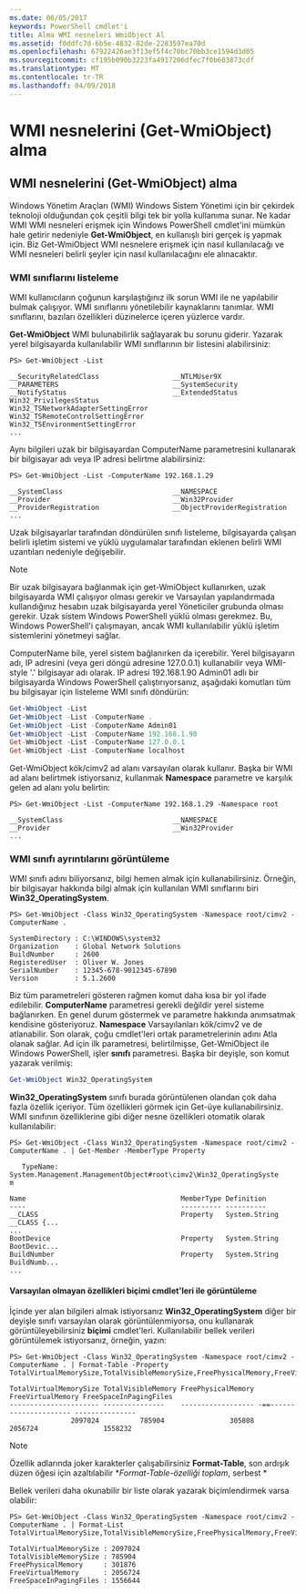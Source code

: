 ```yaml
---
ms.date: 06/05/2017
keywords: PowerShell cmdlet'i
title: Alma WMI nesneleri WmiObject Al
ms.assetid: f0ddfc7d-6b5e-4832-82de-2283597ea70d
ms.openlocfilehash: 67922426ae3f13ef5f4c70bc70bb3ce1594d3d05
ms.sourcegitcommit: cf195b090b3223fa4917206dfec7f0b603873cdf
ms.translationtype: MT
ms.contentlocale: tr-TR
ms.lasthandoff: 04/09/2018
---
```

# <a name="getting-wmi-objects-get-wmiobject"></a>WMI nesnelerini (Get-WmiObject) alma

## <a name="getting-wmi-objects-get-wmiobject"></a>WMI nesnelerini (Get-WmiObject) alma

Windows Yönetim Araçları (WMI) Windows Sistem Yönetimi için bir çekirdek teknoloji olduğundan çok çeşitli bilgi tek bir yolla kullanıma sunar. Ne kadar WMI WMI nesneleri erişmek için Windows PowerShell cmdlet'ini mümkün hale getirir nedeniyle **Get-WmiObject**, en kullanışlı biri gerçek iş yapmak için. Biz Get-WmiObject WMI nesnelere erişmek için nasıl kullanılacağı ve WMI nesneleri belirli şeyler için nasıl kullanılacağını ele alınacaktır.

### <a name="listing-wmi-classes"></a>WMI sınıflarını listeleme

WMI kullanıcıların çoğunun karşılaştığınız ilk sorun WMI ile ne yapılabilir bulmak çalışıyor. WMI sınıflarını yönetilebilir kaynaklarını tanımlar. WMI sınıflarını, bazıları özellikleri düzinelerce içeren yüzlerce vardır.

**Get-WmiObject** WMI bulunabilirlik sağlayarak bu sorunu giderir. Yazarak yerel bilgisayarda kullanılabilir WMI sınıflarının bir listesini alabilirsiniz:

```
PS> Get-WmiObject -List

__SecurityRelatedClass                  __NTLMUser9X
__PARAMETERS                            __SystemSecurity
__NotifyStatus                          __ExtendedStatus
Win32_PrivilegesStatus                  Win32_TSNetworkAdapterSettingError
Win32_TSRemoteControlSettingError       Win32_TSEnvironmentSettingError
...
```

Aynı bilgileri uzak bir bilgisayardan ComputerName parametresini kullanarak bir bilgisayar adı veya IP adresi belirtme alabilirsiniz:

```
PS> Get-WmiObject -List -ComputerName 192.168.1.29

__SystemClass                           __NAMESPACE
__Provider                              __Win32Provider
__ProviderRegistration                  __ObjectProviderRegistration
...
```

Uzak bilgisayarlar tarafından döndürülen sınıfı listeleme, bilgisayarda çalışan belirli işletim sistemi ve yüklü uygulamalar tarafından eklenen belirli WMI uzantıları nedeniyle değişebilir.

> [!NOTE]
> Bir uzak bilgisayara bağlanmak için get-WmiObject kullanırken, uzak bilgisayarda WMI çalışıyor olması gerekir ve Varsayılan yapılandırmada kullandığınız hesabın uzak bilgisayarda yerel Yöneticiler grubunda olması gerekir. Uzak sistem Windows PowerShell yüklü olması gerekmez. Bu, Windows PowerShell'i çalışmayan, ancak WMI kullanılabilir yüklü işletim sistemlerini yönetmeyi sağlar.

ComputerName bile, yerel sistem bağlanırken da içerebilir. Yerel bilgisayarın adı, IP adresini (veya geri döngü adresine 127.0.0.1) kullanabilir veya WMI-style '.' bilgisayar adı olarak. IP adresi 192.168.1.90 Admin01 adlı bir bilgisayarda Windows PowerShell çalıştırıyorsanız, aşağıdaki komutları tüm bu bilgisayar için listeleme WMI sınıfı döndürün:

```powershell
Get-WmiObject -List
Get-WmiObject -List -ComputerName .
Get-WmiObject -List -ComputerName Admin01
Get-WmiObject -List -ComputerName 192.168.1.90
Get-WmiObject -List -ComputerName 127.0.0.1
Get-WmiObject -List -ComputerName localhost
```

Get-WmiObject kök/cimv2 ad alanı varsayılan olarak kullanır. Başka bir WMI ad alanı belirtmek istiyorsanız, kullanmak **Namespace** parametre ve karşılık gelen ad alanı yolu belirtin:

```
PS> Get-WmiObject -List -ComputerName 192.168.1.29 -Namespace root

__SystemClass                           __NAMESPACE
__Provider                              __Win32Provider
...
```

### <a name="displaying-wmi-class-details"></a>WMI sınıfı ayrıntılarını görüntüleme

WMI sınıfı adını biliyorsanız, bilgi hemen almak için kullanabilirsiniz. Örneğin, bir bilgisayar hakkında bilgi almak için kullanılan WMI sınıflarını biri **Win32_OperatingSystem**.

```
PS> Get-WmiObject -Class Win32_OperatingSystem -Namespace root/cimv2 -ComputerName .

SystemDirectory : C:\WINDOWS\system32
Organization    : Global Network Solutions
BuildNumber     : 2600
RegisteredUser  : Oliver W. Jones
SerialNumber    : 12345-678-9012345-67890
Version         : 5.1.2600
```

Biz tüm parametreleri gösteren rağmen komut daha kısa bir yol ifade edilebilir. **ComputerName** parametresi gerekli değildir yerel sisteme bağlanırken. En genel durum göstermek ve parametre hakkında anımsatmak kendisine gösteriyoruz. **Namespace** Varsayılanları kök/cimv2 ve de atlanabilir. Son olarak, çoğu cmdlet'leri ortak parametrelerinin adını Atla olanak sağlar. Ad için ilk parametresi, belirtilmişse, Get-WmiObject ile Windows PowerShell, işler **sınıfı** parametresi. Başka bir deyişle, son komut yazarak verilmiş:

```powershell
Get-WmiObject Win32_OperatingSystem
```

**Win32_OperatingSystem** sınıfı burada görüntülenen olandan çok daha fazla özellik içeriyor. Tüm özellikleri görmek için Get-üye kullanabilirsiniz. WMI sınıfının özelliklerine gibi diğer nesne özellikleri otomatik olarak kullanılabilir:

```
PS> Get-WmiObject -Class Win32_OperatingSystem -Namespace root/cimv2 -ComputerName . | Get-Member -MemberType Property

   TypeName: System.Management.ManagementObject#root\cimv2\Win32_OperatingSyste
m

Name                                      MemberType Definition
----                                      ---------- ----------
__CLASS                                   Property   System.String __CLASS {...
...
BootDevice                                Property   System.String BootDevic...
BuildNumber                               Property   System.String BuildNumb...
...
```

#### <a name="displaying-non-default-properties-with-format-cmdlets"></a>Varsayılan olmayan özellikleri biçimi cmdlet'leri ile görüntüleme

İçinde yer alan bilgileri almak istiyorsanız **Win32_OperatingSystem** diğer bir deyişle sınıfı varsayılan olarak görüntülenmiyorsa, onu kullanarak görüntüleyebilirsiniz **biçimi** cmdlet'leri. Kullanılabilir bellek verileri görüntülemek istiyorsanız, örneğin, yazın:

```
PS> Get-WmiObject -Class Win32_OperatingSystem -Namespace root/cimv2 -ComputerName . | Format-Table -Property TotalVirtualMemorySize,TotalVisibleMemorySize,FreePhysicalMemory,FreeVirtualMemory,FreeSpaceInPagingFiles

TotalVirtualMemorySize TotalVisibleMemory FreePhysicalMemory FreeVirtualMemory FreeSpaceInPagingFiles
---------------------- ---------------    ------------------ -==--------------------- ---------------
               2097024          785904                305808           2056724                1558232
```

> [!NOTE]
> Özellik adlarında joker karakterler çalışabilirsiniz **Format-Table**, son ardışık düzen öğesi için azaltılabilir **Format-Table-özelliği toplam*, serbest *

Bellek verileri daha okunabilir bir liste olarak yazarak biçimlendirmek varsa olabilir:

```
PS> Get-WmiObject -Class Win32_OperatingSystem -Namespace root/cimv2 -ComputerName . | Format-List TotalVirtualMemorySize,TotalVisibleMemorySize,FreePhysicalMemory,FreeVirtualMemory,FreeSpaceInPagingFiles

TotalVirtualMemorySize : 2097024
TotalVisibleMemorySize : 785904
FreePhysicalMemory     : 301876
FreeVirtualMemory      : 2056724
FreeSpaceInPagingFiles : 1556644
```